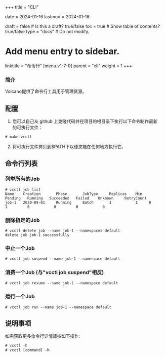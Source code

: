 +++
title = "CLI"


date = 2024-01-16
lastmod = 2024-01-16

draft = false  # Is this a draft? true/false
toc = true  # Show table of contents? true/false
type = "docs"  # Do not modify.

# Add menu entry to sidebar.
linktitle = "命令行"
[menu.v1-7-0]
  parent = "cli"
  weight = 1
+++

### 简介
Volcano提供了命令行工具用于管理资源。
## 配置

1. 您可以自己从 github 上克隆代码并在项目的根目录下执行以下命令制作最新的可执行文件：
```shell
# make vcctl
```
2. 将可执行文件拷贝到$PATH下以便您能在任何地方执行它。

## 命令行列表
### 列举所有的Job

```shell
# vcctl job list
Name    Creation       Phase       JobType     Replicas    Min   Pending   Running   Succeeded   Failed    Unknown     RetryCount
job-1   2020-09-01     Running     Batch       1           1     0         1         0           0         0           0
```

### 删除指定的Job

```shell
# vcctl delete job --name job-1 --namespaces default
delete job job-1 successfully
```

### 中止一个Job

```html
# vcctl job suspend --name job-1 --namespace default
```

### 消费一个Job (与"vcctl job suspend"相反)

```html
# vcctl job resume --name job-1 --namespace default
```

### 运行一个Job

```shell
# vcctl job run --name job-1 --namespace default
```

## 说明事项
如需获取更多命令行详情请按如下操作:

```html
# vcctl -h
# vcctl [command] -h
```
